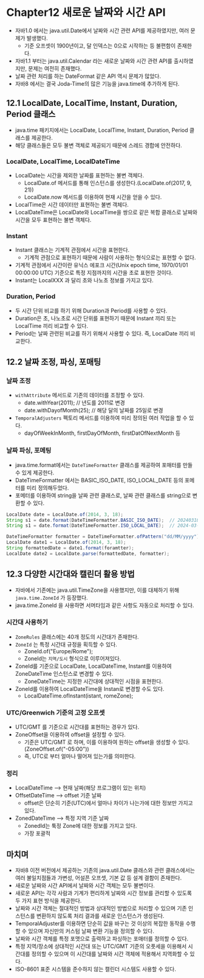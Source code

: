 # Chapter12 새로운 날짜와 시간 API

- 자바1.0 에서는 java.util.Date에서 날짜와 시간 관련 API를 제공하였지만, 여러 문제가 발생했다.
  - 기준 오프셋이 1900년이고, 달 인덱스는 0으로 시작하는 등 불편함이 존재한다.
- 자바1.1 부터는 java.util.Calendar 라는 새로운 날짜와 시간 관련 API를 출시하였지만, 문제는 여전히 존재했다.
- 날짜 관련 처리를 하는 DateFormat 같은 API 역시 문제가 많았다.
- 자바8 에서는 결국 Joda-Time의 많은 기능을 java.time에 추가하게 된다.

## 12.1 LocalDate, LocalTime, Instant, Duration, Period 클래스

- java.time 패키지에서는 LocalDate, LocalTime, Instant, Duration, Period 클래스를 제공한다.
- 해당 클래스들은 모두 불변 객체로 제공되기 때문에 스레드 경합에 안전하다.

### LocalDate, LocalTime, LocalDateTime

- LocalDate는 시간을 제외한 날짜를 표현하는 불변 객체다.
  - LocalDate.of 메서드를 통해 인스턴스를 생성한다.(LocalDate.of(2017, 9, 21))
  - LocalDate.now 메서드를 이용하여 현재 시간을 얻을 수 있다.
- LocalTime은 시간 데이터만 표현하는 불변 객체다.
- LocalDateTime은 LocalDate와 LocalTime을 쌍으로 같은 복합 클래스로 날짜와 시간을 모두 표현하는 불변 객체다.

### Instant

- Instant 클래스는 기계적 관점에서 시간을 표현한다.
  - 기계적 관점으로 표현하기 때문에 사람이 사용하는 형식으로는 표현할 수 없다.
- 기계적 관점에서 시간이란 유닉스 에포크 시간(Unix epoch time, 1970/01/01 00:00:00 UTC) 기준으로 특정 지점까지의 시간을 초로 표현한 것이다.
- Instant는 LocalXXX 과 달리 초와 나노초 정보를 가지고 있다.

### Duration, Period

- 두 시간 단위 비교를 하기 위해 Duration과 Period를 사용할 수 있다.
- Duration은 초, 나노초로 시간 단위를 표현하기 때문에 Instant 끼리 또는 LocalTime 끼리 비교할 수 있다.
- Period는 날짜 관련된 비교를 하기 위해서 사용할 수 있다. 즉, LocalDate 끼리 비교한다.

## 12.2 날짜 조정, 파싱, 포매팅

### 날짜 조정

- `withAttribute` 메서드로 기존의 데이터를 조정할 수 있다.
  - date.withYear(2011); // 년도를 2011로 변경
  - date.withDayofMonth(25); // 해당 달의 날짜를 25일로 변경
- `TemporalAdjusters` 펙토리 메서드를 이용하여 미리 정의된 여러 작업을 할 수 있다.
  - dayOfWeekInMonth, firstDayOfMonth, firstDatOfNextMonth 등

### 날짜 파싱, 포메팅

- java.time.format에서는 `DateTimeFormatter` 클래스를 제공하여 포매터를 만들 수 있게 제공한다.
- DateTimeFormatter 에서는 BASIC_ISO_DATE, ISO_LOCAL_DATE 등의 포메터를 미리 정의해두었다.
- 포메터를 이용하여 string을 날짜 관련 클래스로, 날짜 관련 클래스를 string으로 변환할 수 있다.

```java
LocalDate date = LocalDate.of(2014, 3, 18);
String s1 = date.format(DateTimeFormatter.BASIC_ISO_DATE);  // 20240318
String s1 = date.format(DateTimeFormatter.ISO_LOCAL_DATE);  // 2024-03-18

DateTimeFormatter formatter = DateTimeFormatter.ofPattern("dd/MM/yyyy");
LocalDate date1 = LocalDate.of(2014, 3, 18);
String formattedDate = date1.format(foramtter);
LocalDate date2 = LocalDate.parse(formattedDate, formatter);
```

## 12.3 다양한 시간대와 캘린더 활용 방법

- 자바에서 기존에는 java.util.TimeZone을 사용했지만, 이를 대체하기 위해 `java.time.ZoneId` 가 등장했다.
- java.time.ZoneId 을 사용하면 서머타임과 같은 사항도 자동으로 처리할 수 있다.

### 시간대 사용하기

- `ZoneRules` 클래스에는 40개 정도의 시간대가 존재한다.
- `ZoneId` 는 특정 시간대 규정을 획득할 수 있다.
  - ZoneId.of("Europe/Rome");
  - ZoneId는 `지역/도시` 형식으로 이루어져있다.
- ZoneId를 기준으로 LocalDate, LocalDateTime, Instant를 이용하여 ZoneDateTime 인스턴스로 변경할 수 있다.
  - ZoneDateTime는 지정한 시간대에 상대적인 시점을 표현한다.
- ZoneId를 이용하여 LocalDateTime을 Instan로 변경할 수도 있다.
  - LocalDateTime.ofInstant(istant, romeZone);

### UTC/Greenwich 기준의 고정 오프셋

- UTC/GMT 를 기준으로 시간대를 표현하는 경우가 있다.
- ZoneOffset을 이용하여 offset을 설정할 수 있다.
  - 기준은 UTC/GMT 로 하며, 이를 이용하여 원하는 offset을 생성할 수 있다.(ZoneOffset.of("-05:00"))
  - 즉, UTC로 부터 얼마나 떨어져 있는가를 의미한다.

### 정리

- LocalDateTime --> 현재 날짜(해당 프로그램이 있는 위치)
- OffsetDateTime --> offset 기준 날짜
  - offset은 단순히 기준(UTC)에서 얼마나 차이가 나는가에 대한 정보만 가지고 있다.
- ZonedDateTime --> 특정 지역 기준 날짜
  - ZonedId는 툭정 Zone에 대한 정보를 가지고 있다.
  - 가장 포괄적

## 마치며

- 자바8 이전 버전에서 제공하는 기존의 java.util.Date 클래스와 관련 클래스에서는 여러 불일치점들과 가변성, 어설픈 오프셋, 기본 값 등 설계 결함이 존재한다.
- 새로운 날짜와 시간 API에서 날짜와 시간 객체는 모두 불변이다.
- 새로운 API는 각각 사람과 기계가 편리하게 날짜와 시간 정보를 관리할 수 있도록 두 가지 표현 방식을 제공한다.
- 날짜와 시간 객체는 절대적인 방법과 상대적인 방법으로 처리할 수 있으며 기존 인스턴스를 변환하지 않도록 처리 결과를 새로운 인스턴스가 생성된다.
- TemporalAdjuster를 이용하면 단순히 값을 바구는 것 이상의 복잡한 동작을 수행할 수 있으며 자신만의 커스텀 날짜 변환 기능을 정의할 수 있다.
- 날짜와 시간 객체를 특정 포맷으로 출력하고 파싱하는 포매터를 정의할 수 있다.
- 특정 지역/장소에 상대적인 시간대 또는 UTC/GMT 기준의 오픗세을 이용해서 시간대를 정의할 수 있으며 이 시간대를 날짜와 시간 객체에 적용해서 지역화할 수 있다.
- ISO-8601 표준 시스템을 준수하지 않는 캘린더 시스템도 사용할 수 있다.